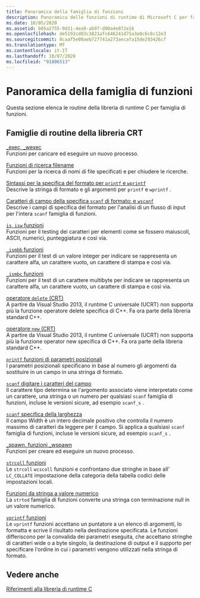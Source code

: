 ```yaml
---
title: Panoramica della famiglia di funzioni
description: Panoramica delle funzioni di runtime di Microsoft C per famiglia.
ms.date: 10/05/2020
ms.assetid: b05a2755-9d11-4ea9-ab97-d00a4e872e16
ms.openlocfilehash: de5192cd03c3821afc646241d75a3e8c6c8c12e3
ms.sourcegitcommit: 8caaf5e00aeb727741a273aecafa15de293426cf
ms.translationtype: MT
ms.contentlocale: it-IT
ms.lasthandoff: 10/07/2020
ms.locfileid: "91806513"
---
```

# <a name="function-family-overview"></a>Panoramica della famiglia di funzioni

Questa sezione elenca le routine della libreria di runtime C per famiglia di funzioni.

## <a name="crt-library-routine-families"></a>Famiglie di routine della libreria CRT

[_exec, _wexec](exec-wexec-functions.md)\
Funzioni per caricare ed eseguire un nuovo processo.

[Funzioni di ricerca filename](filename-search-functions.md)\
Funzioni per la ricerca di nomi di file specificati e per chiudere le ricerche.

[Sintassi per la specifica del formato per `printf` e `wprintf`](format-specification-syntax-printf-and-wprintf-functions.md)\
Descrive la stringa di formato e gli argomenti per `printf` e `wprintf` .

[Caratteri di campo della specifica `scanf` di formato: e `wscanf`](format-specification-fields-scanf-and-wscanf-functions.md)\
Descrive i campi di specifica del formato per l'analisi di un flusso di input per l'intera `scanf` famiglia di funzioni.

[`is`, `isw` funzioni](is-isw-routines.md)\
Funzioni per il testing dei caratteri per elementi come se fossero maiuscoli, ASCII, numerici, punteggiatura e così via.

[`_ismbb` funzioni](ismbb-routines.md)\
Funzioni per il test di un valore integer per indicare se rappresenta un carattere alfa, un carattere vuoto, un carattere di stampa e così via.

[`_ismbc` funzioni](ismbc-routines.md)\
Funzioni per il test di un carattere multibyte per indicare se rappresenta un carattere alfa, un carattere vuoto, un carattere di stampa e così via.

[operatore `delete` (CRT)](delete-operator-crt.md)\
A partire da Visual Studio 2013, il runtime C universale (UCRT) non supporta più la funzione operatore delete specifica di C++. Fa ora parte della libreria standard C++.

[operatore `new` (CRT)](new-operator-crt.md)\
A partire da Visual Studio 2013, il runtime C universale (UCRT) non supporta più la funzione operator new specifica di C++. Fa ora parte della libreria standard C++.

[`printf` funzioni di parametri posizionali](printf-p-positional-parameters.md)\
I parametri posizionali specificano in base al numero gli argomenti da sostituire in un campo in una stringa di formato.

[`scanf` digitare i caratteri del campo](scanf-type-field-characters.md)\
Il carattere tipo determina se l'argomento associato viene interpretato come un carattere, una stringa o un numero per qualsiasi `scanf` famiglia di funzioni, incluse le versioni sicure, ad esempio `scanf_s` .

[`scanf` specifica della larghezza](scanf-width-specification.md)\
Il campo Width è un intero decimale positivo che controlla il numero massimo di caratteri da leggere per il campo. Si applica a qualsiasi `scanf` famiglia di funzioni, incluse le versioni sicure, ad esempio `scanf_s` .

[_spawn, funzioni _wspawn](spawn-wspawn-functions.md)\
Funzioni per creare ed eseguire un nuovo processo.

[`strcoll` funzioni](strcoll-functions.md)\
Le `strcoll` `wcscoll` funzioni e confrontano due stringhe in base all' `LC_COLLATE` impostazione della categoria della tabella codici delle impostazioni locali.

[Funzioni da stringa a valore numerico](string-to-numeric-value-functions.md)\
La `strtod` famiglia di funzioni converte una stringa con terminazione null in un valore numerico.

[`vprintf` funzioni](vprintf-functions.md)\
Le `vprintf` funzioni accettano un puntatore a un elenco di argomenti, lo formatta e scrive il risultato nella destinazione specificata. Le funzioni differiscono per la convalida dei parametri eseguita, che accettano stringhe di caratteri wide o a byte singolo, la destinazione di output e il supporto per specificare l'ordine in cui i parametri vengono utilizzati nella stringa di formato.

## <a name="see-also"></a>Vedere anche

[Riferimenti alla libreria di runtime C](c-run-time-library-reference.md)